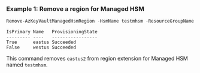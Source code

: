### Example 1: Remove a region for Managed HSM
```powershell
Remove-AzKeyVaultManagedHsmRegion -HsmName testmhsm -ResourceGroupName test-rg -Region eastus2 -PassThru
```

```output
IsPrimary Name   ProvisioningState
--------- ----   -----------------
True      eastus Succeeded
False     westus Succeeded
```

This command removes `eastus2` from region extension for Managed HSM named `testmhsm`.